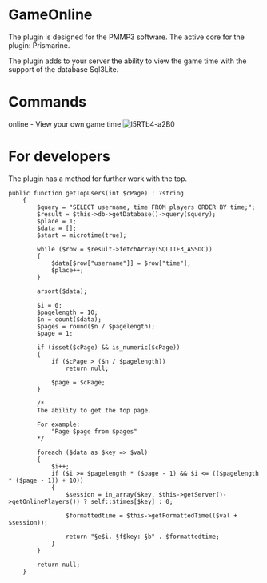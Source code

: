 # GameOnline

The plugin is designed for the PMMP3 software. 
The active core for the plugin: Prismarine.

The plugin adds to your server the ability to view the game time with the support of the database Sql3Lite.

# Commands

online - View your own game time
![l5RTb4-a2B0](https://user-images.githubusercontent.com/119180406/223235009-2a37c819-5f57-4bce-a6ea-e670486cde17.jpg)

# For developers

The plugin has a method for further work with the top.

```
public function getTopUsers(int $cPage) : ?string
    {
        $query = "SELECT username, time FROM players ORDER BY time;";
        $result = $this->db->getDatabase()->query($query);
        $place = 1;
        $data = [];
        $start = microtime(true);

        while ($row = $result->fetchArray(SQLITE3_ASSOC)) 
        {
            $data[$row["username"]] = $row["time"];
            $place++;
        }

        arsort($data);

        $i = 0;
        $pagelength = 10;
        $n = count($data);
        $pages = round($n / $pagelength);
        $page = 1;

        if (isset($cPage) && is_numeric($cPage)) 
        {
            if ($cPage > ($n / $pagelength)) 
                return null;

            $page = $cPage;
        }

        /*
        The ability to get the top page.

        For example:
            "Page $page from $pages"
        */

        foreach ($data as $key => $val) 
        {
            $i++;
            if ($i >= $pagelength * ($page - 1) && $i <= (($pagelength * ($page - 1)) + 10)) 
            {
                $session = in_array($key, $this->getServer()->getOnlinePlayers()) ? self::$times[$key] : 0;

                $formattedtime = $this->getFormattedTime(($val + $session));

                return "§e$i. §f$key: §b" . $formattedtime;
            }
        }

        return null;
    }
```
